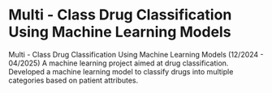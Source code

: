 # Multi - Class Drug Classification Using Machine Learning Models
Multi - Class Drug Classification Using Machine Learning Models (12/2024 - 04/2025) A machine learning project aimed at drug classification. Developed a machine learning model to classify drugs into multiple categories based on patient attributes.
